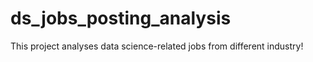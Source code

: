 # ds_jobs_posting_analysis
This project analyses data science-related jobs from different industry!

